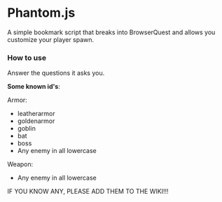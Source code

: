 # Phantom.js
A simple bookmark script that breaks into BrowserQuest and allows you customize your player spawn.

### How to use
Answer the questions it asks you.

**Some known id's**:

Armor:
* leatherarmor
* goldenarmor
* goblin
* bat
* boss
* Any enemy in all lowercase

Weapon:
* Any enemy in all lowercase

IF YOU KNOW ANY, PLEASE ADD THEM TO THE WIKI!!!

